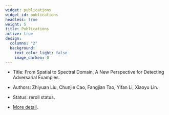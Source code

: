 ```yaml
---
widget: publications
widget_id: publications
headless: true
weight: 5
title: Publications
active: true
design:
  columns: "2"
  background:
    text_color_light: false
    image_darken: 0
---
```

* Title: From Spatial to Spectral Domain, A New Perspective for Detecting Adversarial Examples.

* Authors: Zhiyuan Liu, Chunjie Cao, Fangjian Tao, Yifan Li, Xiaoyu Lin.

* Status: reroll status.

* [More detail](https://liuyishou.netlify.app/publication/from-spatial-to-spectral-domain-a-new-perspective-for-detecting-adversarial-examples/).